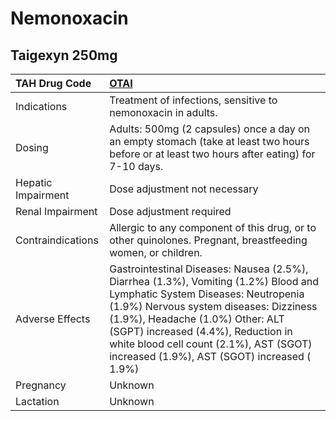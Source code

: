# Nemonoxacin

## Taigexyn 250mg

| TAH Drug Code      | [OTAI](https://www.tahsda.org.tw/drugs/hissearch.php?drug_code=OTAI)                                                                                                                                                                                                                                                                    |
|:-------------------|:----------------------------------------------------------------------------------------------------------------------------------------------------------------------------------------------------------------------------------------------------------------------------------------------------------------------------------------|
| Indications        | Treatment of infections, sensitive to nemonoxacin in adults.                                                                                                                                                                                                                                                                            |
| Dosing             | Adults: 500mg (2 capsules) once a day on an empty stomach (take at least two hours before or at least two hours after eating) for 7-10 days.                                                                                                                                                                                            |
| Hepatic Impairment | Dose adjustment not necessary                                                                                                                                                                                                                                                                                                           |
| Renal Impairment   | Dose adjustment required                                                                                                                                                                                                                                                                                                                |
| Contraindications  | Allergic to any component of this drug, or to other quinolones. Pregnant, breastfeeding women, or children.                                                                                                                                                                                                                             |
| Adverse Effects    | Gastrointestinal Diseases: Nausea (2.5%), Diarrhea (1.3%), Vomiting (1.2%) Blood and Lymphatic System Diseases: Neutropenia (1.9%) Nervous system diseases: Dizziness (1.9%), Headache (1.0%) Other: ALT (SGPT) increased (4.4%), Reduction in white blood cell count (2.1%), AST (SGOT) increased (1.9%), AST (SGOT) increased ( 1.9%) |
| Pregnancy          | Unknown                                                                                                                                                                                                                                                                                                                                 |
| Lactation          | Unknown                                                                                                                                                                                                                                                                                                                                 |

